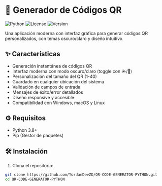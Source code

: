# 🌟 Generador de Códigos QR

![Python](https://img.shields.io/badge/Python-3.8+-blue?logo=python&logoColor=white)
![License](https://img.shields.io/badge/License-MIT-green)
![Version](https://img.shields.io/badge/Version-1.0.0-orange)

Una aplicación moderna con interfaz gráfica para generar códigos QR personalizados, con temas oscuro/claro y diseño intuitivo.


## ✨ Características

- Generación instantánea de códigos QR
- Interfaz moderna con modo oscuro/claro (toggle con ☀️/🌙)
- Personalización del tamaño del QR (1-40)
- Guardado en cualquier ubicación del sistema
- Validación de campos de entrada
- Mensajes de éxito/error detallados
- Diseño responsive y accesible
- Compatibilidad con Windows, macOS y Linux

## ⚙️ Requisitos

- Python 3.8+
- Pip (Gestor de paquetes)

## 🛠️ Instalación

1. Clona el repositorio:
```bash
git clone https://github.com/YordanDevZD/QR-CODE-GENERATOR-PYTHON.git
cd QR-CODE-GENERATOR-PYTHON
